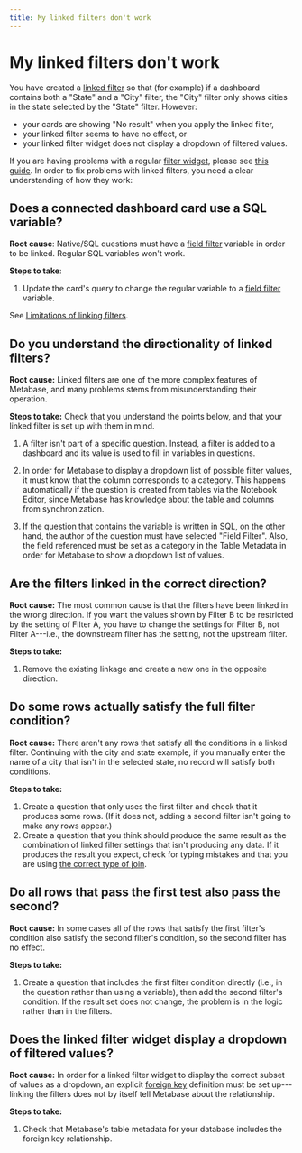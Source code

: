 ```yaml
---
title: My linked filters don't work
---
```


# My linked filters don't work

You have created a [linked filter][linked-filter-gloss] so that (for example) if a dashboard contains both a "State" and a "City" filter, the "City" filter only shows cities in the state selected by the "State" filter. However:

- your cards are showing "No result" when you apply the linked filter,
- your linked filter seems to have no effect, or
- your linked filter widget does not display a dropdown of filtered values.

If you are having problems with a regular [filter widget][filter-widget-gloss], please see [this guide](./filters.md). In order to fix problems with linked filters, you need a clear understanding of how they work:

## Does a connected dashboard card use a SQL variable?

**Root cause**: Native/SQL questions must have a [field filter](../questions/native-editor/field-filters.md) variable in order to be linked. Regular SQL variables won't work.

**Steps to take**:

1. Update the card's query to change the regular variable to a [field filter](../questions/native-editor/field-filters.md) variable.

See [Limitations of linking filters](../dashboards/linked-filters.md#limitations-of-linked-filters).

## Do you understand the directionality of linked filters?

**Root cause:** Linked filters are one of the more complex features of Metabase, and many problems stems from misunderstanding their operation.

**Steps to take:** Check that you understand the points below, and that your linked filter is set up with them in mind.

1. A filter isn't part of a specific question. Instead, a filter is added to a dashboard and its value is used to fill in variables in questions.

2. In order for Metabase to display a dropdown list of possible filter values, it must know that the column corresponds to a category. This happens automatically if the question is created from tables via the Notebook Editor, since Metabase has knowledge about the table and columns from synchronization.

3. If the question that contains the variable is written in SQL, on the other hand, the author of the question must have selected "Field Filter". Also, the field referenced must be set as a category in the Table Metadata in order for Metabase to show a dropdown list of values.

## Are the filters linked in the correct direction?

**Root cause:** The most common cause is that the filters have been linked in the wrong direction. If you want the values shown by Filter B to be restricted by the setting of Filter A, you have to change the settings for Filter B, not Filter A---i.e., the downstream filter has the setting, not the upstream filter.

**Steps to take:**

1. Remove the existing linkage and create a new one in the opposite direction.

## Do some rows actually satisfy the full filter condition?

**Root cause:** There aren't any rows that satisfy all the conditions in a linked filter. Continuing with the city and state example, if you manually enter the name of a city that isn't in the selected state, no record will satisfy both conditions.

**Steps to take:**

1. Create a question that only uses the first filter and check that it produces some rows. (If it does not, adding a second filter isn't going to make any rows appear.)
2. Create a question that you think should produce the same result as the combination of linked filter settings that isn't producing any data. If it produces the result you expect, check for typing mistakes and that you are using [the correct type of join][join-types].

## Do all rows that pass the first test also pass the second?

**Root cause:** In some cases all of the rows that satisfy the first filter's condition also satisfy the second filter's condition, so the second filter has no effect.

**Steps to take:**

1. Create a question that includes the first filter condition directly (i.e., in the question rather than using a variable), then add the second filter's condition. If the result set does not change, the problem is in the logic rather than in the filters.

## Does the linked filter widget display a dropdown of filtered values?

**Root cause:** In order for a linked filter widget to display the correct subset of values as a dropdown, an explicit [foreign key][foreign-key-gloss] definition must be set up---linking the filters does not by itself tell Metabase about the relationship.

**Steps to take:**

1. Check that Metabase's table metadata for your database includes the foreign key relationship.

[filter-widget-gloss]: https://www.metabase.com/glossary/filter-widget
[foreign-key-gloss]: https://www.metabase.com/glossary/foreign-key
[join-types]: https://www.metabase.com/learn/sql/working-with-sql/sql-join-types
[learn-linking]: https://www.metabase.com/learn/metabase-basics/querying-and-dashboards/dashboards/linking-filters.html
[linked-filter-gloss]: https://www.metabase.com/glossary/linked-filter
